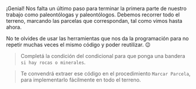 <gs-attire attire-url="https://raw.githubusercontent.com/MumukiProject/mumuki-guia-gobstones-expresiones-kids/master/assets/attires/config_1534261073557.json"></gs-attire>

<gs-toolbox toolbox-url="https://raw.githubusercontent.com/MumukiProject/mumuki-guia-gobstones-expresiones-kids/master/assets/toolbox.xml">
</gs-toolbox>

¡Genial! Nos falta un último paso para terminar la primera parte de nuestro trabajo como paleontólogas y paleontólogos. Debemos recorrer todo el terreno, marcando las parcelas que correspondan, tal como vimos hasta ahora. 

No te olvides de usar las herramientas que nos da la programación para no repetir muchas veces el mismo código y poder reutilizar. :wink:

> Completá la condición del condicional para que ponga una bandera `si hay rocas o minerales`. 

> Te convendrá extraer ese código en el procedimiento `Marcar Parcela`, para implementarlo fácilmente en todo el terreno.